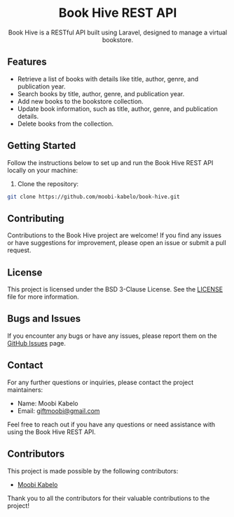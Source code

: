 <div align="center">
  <h1>
    <strong>Book Hive REST API</strong>
  </h1>
  <p>
    Book Hive is a RESTful API built using Laravel, designed to manage a virtual bookstore.
  </p>
</div>

## Features

- Retrieve a list of books with details like title, author, genre, and publication year.
- Search books by title, author, genre, and publication year.
- Add new books to the bookstore collection.
- Update book information, such as title, author, genre, and publication details.
- Delete books from the collection.

## Getting Started

Follow the instructions below to set up and run the Book Hive REST API locally on your machine:

1. Clone the repository:

```bash
git clone https://github.com/moobi-kabelo/book-hive.git
```

## Contributing

Contributions to the Book Hive project are welcome! If you find any issues or have suggestions for improvement, please open an issue or submit a pull request.

## License

This project is licensed under the BSD 3-Clause License. See the [LICENSE](LICENSE) file for more information.

## Bugs and Issues

If you encounter any bugs or have any issues, please report them on the [GitHub Issues](https://github.com/b3lf3g0r/book-hive/issues) page.

## Contact

For any further questions or inquiries, please contact the project maintainers:

- Name: Moobi Kabelo
- Email: [giftmoobi@gmail.com](mailto:giftmoobi@gmail.com)

Feel free to reach out if you have any questions or need assistance with using the Book Hive REST API.

## Contributors

This project is made possible by the following contributors:

- [Moobi Kabelo](https://github.com/b3lf3g0r)

Thank you to all the contributors for their valuable contributions to the project!
